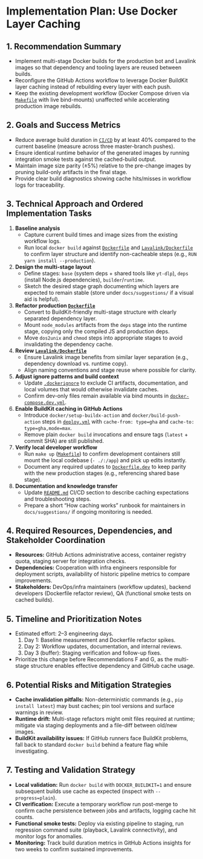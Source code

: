 # Implementation Plan: Use Docker Layer Caching

## 1. Recommendation Summary
- Implement multi-stage Docker builds for the production bot and Lavalink images so that dependency and tooling layers are reused between builds.
- Reconfigure the GitHub Actions workflow to leverage Docker BuildKit layer caching instead of rebuilding every layer with each push.
- Keep the existing development workflow (Docker Compose driven via [`Makefile`](Makefile:1) with live bind-mounts) unaffected while accelerating production image rebuilds.

## 2. Goals and Success Metrics
- Reduce average build duration in [`CI/CD`](.github/workflows/deploy.yml:1) by at least 40% compared to the current baseline (measure across three master-branch pushes).
- Ensure identical runtime behavior of the generated images by running integration smoke tests against the cached-build output.
- Maintain image size parity (±5%) relative to the pre-change images by pruning build-only artifacts in the final stage.
- Provide clear build diagnostics showing cache hits/misses in workflow logs for traceability.

## 3. Technical Approach and Ordered Implementation Tasks
1. **Baseline analysis**
   - Capture current build times and image sizes from the existing workflow logs.
   - Run local `docker build` against [`Dockerfile`](Dockerfile:1) and [`Lavalink/Dockerfile`](Lavalink/Dockerfile:1) to confirm layer structure and identify non-cacheable steps (e.g., `RUN yarn install --production`).
2. **Design the multi-stage layout**
   - Define stages: `base` (system deps + shared tools like `yt-dlp`), `deps` (install Node.js dependencies), `builder`/`runtime`.
   - Sketch the desired stage graph documenting which layers are expected to remain stable (store under `docs/suggestions/` if a visual aid is helpful).
3. **Refactor production [`Dockerfile`](Dockerfile:1)**
   - Convert to BuildKit-friendly multi-stage structure with clearly separated dependency layer.
   - Mount `node_modules` artifacts from the `deps` stage into the runtime stage, copying only the compiled JS and production deps.
   - Move `dos2unix` and `chmod` steps into appropriate stages to avoid invalidating the dependency cache.
4. **Review [`Lavalink/Dockerfile`](Lavalink/Dockerfile:1)**
   - Ensure Lavalink image benefits from similar layer separation (e.g., dependency download vs. runtime copy).
   - Align naming conventions and stage reuse where possible for clarity.
5. **Adjust ignore patterns and build context**
   - Update [`.dockerignore`](.dockerignore:1) to exclude CI artifacts, documentation, and local volumes that would otherwise invalidate caches.
   - Confirm dev-only files remain available via bind mounts in [`docker-compose.dev.yml`](docker-compose.dev.yml:1).
6. **Enable BuildKit caching in GitHub Actions**
   - Introduce `docker/setup-buildx-action` and `docker/build-push-action` steps in [`deploy.yml`](.github/workflows/deploy.yml:1) with `cache-from: type=gha` and `cache-to: type=gha,mode=max`.
   - Remove plain `docker build` invocations and ensure tags (`latest` + commit SHA) are still published.
7. **Verify local developer workflow**
   - Run `make up` ([`Makefile`](Makefile:1)) to confirm development containers still mount the local codebase (`- ./:/app`) and pick up edits instantly.
   - Document any required updates to [`Dockerfile.dev`](Dockerfile.dev:1) to keep parity with the new production stages (e.g., referencing shared base stage).
8. **Documentation and knowledge transfer**
   - Update [`README.md`](README.md:1) CI/CD section to describe caching expectations and troubleshooting steps.
   - Prepare a short “How caching works” runbook for maintainers in `docs/suggestions/` if ongoing monitoring is needed.

## 4. Required Resources, Dependencies, and Stakeholder Coordination
- **Resources:** GitHub Actions administrative access, container registry quota, staging server for integration checks.
- **Dependencies:** Cooperation with infra engineers responsible for deployment scripts, availability of historic pipeline metrics to compare improvements.
- **Stakeholders:** DevOps/infra maintainers (workflow updates), backend developers (Dockerfile refactor review), QA (functional smoke tests on cached builds).

## 5. Timeline and Prioritization Notes
- Estimated effort: 2–3 engineering days.
  1. Day 1: Baseline measurement and Dockerfile refactor spikes.
  2. Day 2: Workflow updates, documentation, and internal reviews.
  3. Day 3 (buffer): Staging verification and follow-up fixes.
- Prioritize this change before Recommendations F and G, as the multi-stage structure enables effective dependency and GitHub cache usage.

## 6. Potential Risks and Mitigation Strategies
- **Cache invalidation pitfalls:** Non-deterministic commands (e.g., `pip install latest`) may bust caches; pin tool versions and surface warnings in review.
- **Runtime drift:** Multi-stage refactors might omit files required at runtime; mitigate via staging deployments and a file-diff between old/new images.
- **BuildKit availability issues:** If GitHub runners face BuildKit problems, fall back to standard `docker build` behind a feature flag while investigating.

## 7. Testing and Validation Strategy
- **Local validation:** Run `docker build` with `DOCKER_BUILDKIT=1` and ensure subsequent builds use cache as expected (inspect with `--progress=plain`).
- **CI verification:** Execute a temporary workflow run post-merge to confirm cache persistence between jobs and artifacts, logging cache hit counts.
- **Functional smoke tests:** Deploy via existing pipeline to staging, run regression command suite (playback, Lavalink connectivity), and monitor logs for anomalies.
- **Monitoring:** Track build duration metrics in GitHub Actions insights for two weeks to confirm sustained improvements.